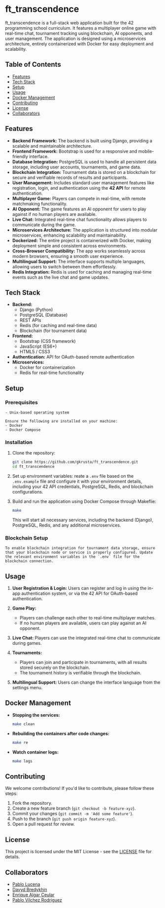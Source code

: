 # ft_transcendence

ft_transcendence is a full-stack web application built for the 42 programming school curriculum. It features a multiplayer online game with real-time chat, tournament tracking using blockchain, AI opponents, and user management. The application is designed using a microservices architecture, entirely containerized with Docker for easy deployment and scalability.

## Table of Contents
- [Features](#features)
- [Tech Stack](#tech-stack)
- [Setup](#setup)
- [Usage](#usage)
- [Docker Management](#docker-management)
- [Contributing](#contributing)
- [License](#license)
- [Collaborators](#collaborators)

## Features

- **Backend Framework:** The backend is built using Django, providing a scalable and maintainable architecture.
- **Frontend Framework:** Bootstrap is used for a responsive and mobile-friendly interface.
- **Database Integration:** PostgreSQL is used to handle all persistent data storage, including user accounts, tournaments, and game data.
- **Blockchain Integration:** Tournament data is stored on a blockchain for secure and verifiable records of results and participants.
- **User Management:** Includes standard user management features like registration, login, and authentication using the **42 API** for remote authentication.
- **Multiplayer Game:** Players can compete in real-time, with remote matchmaking functionality.
- **AI Opponent:** The game features an AI opponent for users to play against if no human players are available.
- **Live Chat:** Integrated real-time chat functionality allows players to communicate during the game.
- **Microservices Architecture:** The application is structured into modular microservices, enhancing scalability and maintainability.
- **Dockerized:** The entire project is containerized with Docker, making deployment simple and consistent across environments.
- **Cross-Browser Compatibility:** The app works seamlessly across modern browsers, ensuring a smooth user experience.
- **Multilingual Support:** The interface supports multiple languages, allowing users to switch between them effortlessly.
- **Redis Integration:** Redis is used for caching and managing real-time events such as the live chat and game updates.

## Tech Stack

- **Backend:**
	- Django (Python)
	- PostgreSQL (Database)
	- REST APIs
	- Redis (for caching and real-time data)
	- Blockchain (for tournament data)
- **Frontend:**
	- Bootstrap (CSS framework)
	- JavaScript (ES6+)
	- HTML5 / CSS3
- **Authentication:**
	 API for OAuth-based remote authentication
- **Microservices:**
	- Docker for containerization
	- Redis for real-time functionality

## Setup

### Prerequisites

	- Unix-based operating system

	Ensure the following are installed on your machine:
	- Docker
	- Docker Compose

### Installation

1. Clone the repository:
	```bash
	git clone https://github.com/gkrusta/ft_transcendence.git
	cd ft_transcendence
	```

2. Set up environment variables:
	reate a `.env` file based on the `.env.example` file and configure it with your environment details, including your 42 API credentials, PostgreSQL, Redis, and blockchain configurations.

3. Build and run the application using Docker Compose through Makeflie:
	```bash
	make
	```

	This will start all necessary services, including the backend (Django), PostgreSQL, Redis, and any additional microservices.

### Blockchain Setup

	To enable blockchain integration for tournament data storage, ensure that your blockchain node or service is properly configured. Update the relevant environment variables in the `.env` file for the blockchain connection.

## Usage

1. **User Registration & Login:**
	Users can register and log in using the in-app authentication system, or via the 42 API for OAuth-based authentication.

2. **Game Play:**
	- Players can challenge each other to real-time multiplayer matches.
	- If no human players are available, users can play against an AI opponent.

3. **Live Chat:**
	Players can use the integrated real-time chat to communicate during games.

4. **Tournaments:**
	- Players can join and participate in tournaments, with all results stored securely on the blockchain.
	- The tournament history is verifiable through the blockchain.

5. **Multilingual Support:**
	Users can change the interface language from the settings menu.

## Docker Management

- **Stopping the services:**
	```bash
	make clean
	```
- **Rebuilding the containers after code changes:**
	```bash
	make re
	```
- **Watch container logs:**
	```bash
	make logs
	```

## Contributing

We welcome contributions! If you'd like to contribute, please follow these steps:

1. Fork the repository.
2. Create a new feature branch (`git checkout -b feature-xyz`).
3. Commit your changes (`git commit -m 'Add some feature'`).
4. Push to the branch (`git push origin feature-xyz`).
5. Open a pull request for review.

## License

This project is licensed under the MIT License - see the [LICENSE](LICENSE) file for details.

## Collaborators

- [Pablo Lucena](https://github.com/Palucena)
- [Davyd Bredykhin](https://github.com/BredyByte)
- [Enrique Algar Ceular](https://github.com/ealgar-c)
- [Pablo Vilchez Rodriguez](https://github.com/pablovilchez)


